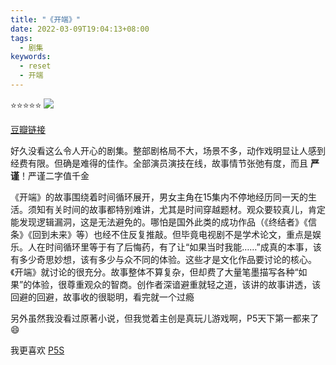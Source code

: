 ```yaml
---
title: "《开端》"
date: 2022-03-09T19:04:13+08:00
tags:
  - 剧集
keywords:
  - reset
  - 开端
---
```


⭐️⭐️⭐️⭐️⭐️
![](/img/movies/reset_series.webp)

[豆瓣链接](https://movie.douban.com/subject/35332289/)

好久没看这么令人开心的剧集。整部剧格局不大，场景不多，动作戏明显让人感到经费有限。但确是难得的佳作。全部演员演技在线，故事情节张弛有度，而且 **严谨**！严谨二字值千金

《开端》的故事围绕着时间循环展开，男女主角在15集内不停地经历同一天的生活。须知有关时间的故事都特别难讲，尤其是时间穿越题材。观众要较真儿，肯定能发现逻辑漏洞，这是无法避免的。哪怕是国外此类的成功作品（《终结者》《信条》《回到未来》等）也经不住反复推敲。但毕竟电视剧不是学术论文，重点是娱乐。人在时间循环里等于有了后悔药，有了让“如果当时我能……”成真的本事，该有多少奇思妙想，该有多少与众不同的体验。这些才是文化作品要讨论的核心。《开端》就讨论的很充分。故事整体不算复杂，但却费了大量笔墨描写各种“如果”的体验，很尊重观众的智商。创作者深谙避重就轻之道，该讲的故事讲透，该回避的回避，故事收的很聪明，看完就一个过瘾

另外虽然我没看过原著小说，但我觉着主创是真玩儿游戏啊，P5天下第一都来了😄

我更喜欢 [P5S](https://www.gcores.com/games/557)